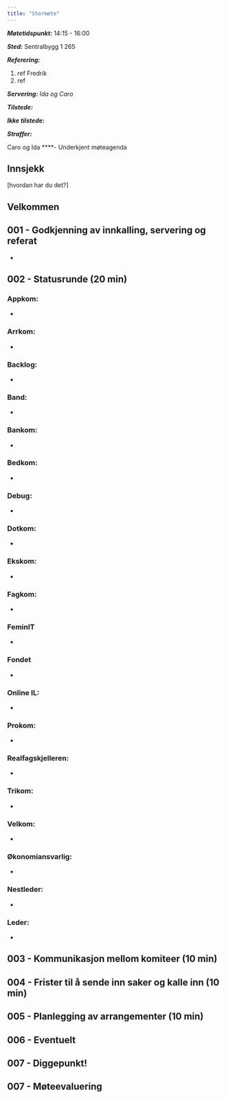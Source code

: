 ```yaml
---
title: "Stormøte"
---
```


***Møtetidspunkt:*** 14:15 - 16:00

***Sted:*** Sentralbygg 1 265

***Referering:***

1. ref Fredrik
2. ref 

***Servering:** Ida og Caro*

***Tilstede:*** 

***Ikke tilstede:*** 

***Straffer:***

Caro og Ida ****- Underkjent møteagenda

## Innsjekk

[hvordan har du det?] 

## Velkommen

## 001 - Godkjenning av innkalling, servering og referat

- 

## 002 - Statusrunde (20 min)

### Appkom:

- 

### Arrkom:

- 

### Backlog:

- 

### Band:

- 

### Bankom:

- 

### Bedkom:

- 

### Debug:

- 

### Dotkom:

- 

### Ekskom:

- 

### Fagkom:

- 

### FeminIT

- 

### Fondet

- 

### Online IL:

- 

### Prokom:

- 

### Realfagskjelleren:

- 

### Trikom:

- 

### Velkom:

- 

### Økonomiansvarlig:

- 

### Nestleder:

- 

### Leder:

- 

## 003 - Kommunikasjon mellom komiteer (10 min)

## 004 - Frister til å sende inn saker og kalle inn  (10 min)

## 005 - Planlegging av arrangementer (10 min)

## 006 - Eventuelt

## 007 - Diggepunkt!

## 007 - Møteevaluering
